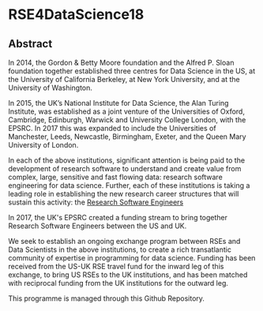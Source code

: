 # RSE4DataScience18

## Abstract

In 2014, the Gordon & Betty Moore foundation and the Alfred P. Sloan foundation together established three centres for Data Science in the US, at the University of California Berkeley, at New York University, and at the University of Washington.

In 2015, the UK’s National Institute for Data Science, the Alan Turing Institute, was established as a joint venture of the Universities of Oxford, Cambridge, Edinburgh, Warwick and University College London, with the EPSRC. In 2017 this was expanded to include the Universities of Manchester, Leeds, Newcastle, Birmingham, Exeter, and the Queen Mary University of London.

In each of the above institutions, significant attention is being paid to the development of research software to understand and create value from complex, large, sensitive and fast flowing data: research software engineering for data science. Further, each of these institutions is taking a leading role in establishing the new research career structures that will sustain this activity: the [Research Software Engineers](http://rse.ac.uk)

In 2017, the UK's EPSRC created a funding stream to bring together Research Software Engineers between the US and UK.

We seek to establish an ongoing exchange program between RSEs and Data Scientists in the above institutions, to create a rich transatlantic community of expertise in programming for data science. Funding has been received from the US-UK RSE travel fund for the inward leg of this exchange, to bring US RSEs to the UK institutions, and has been matched with reciprocal funding from the UK institutions for the outward leg.

This programme is managed through this Github Repository.
